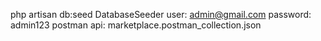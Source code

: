 
php artisan db:seed DatabaseSeeder
user: admin@gmail.com
password: admin123
postman api: marketplace.postman_collection.json
